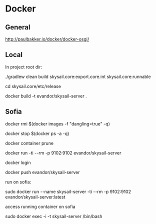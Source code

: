 # Docker

## General 

http://paulbakker.io/docker/docker-osgi/

## Local

In project root dir:

./gradlew clean build skysail.core:export.core.int skysail.core:runnable

cd skysail.core/etc/release

docker build -t evandor/skysail-server .

## Sofia 

  




  


docker rmi $\(docker images -f "dangling=true" -q\)

docker stop $\(docker ps -a -q\)

docker container prune

docker run -ti --rm -p 9102:9102 evandor/skysail-server

docker login

docker push evandor/skysail-server

  


run on sofia:

sudo docker run --name skysail-server -ti --rm -p 9102:9102 evandor/skysail-server:latest

  


access running container on sofia

sudo docker exec -i -t skysail-server /bin/bash

